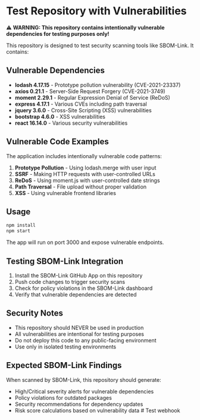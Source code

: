 # Test Repository with Vulnerabilities

⚠️ **WARNING: This repository contains intentionally vulnerable dependencies for testing purposes only!**

This repository is designed to test security scanning tools like SBOM-Link. It contains:

## Vulnerable Dependencies

- **lodash 4.17.15** - Prototype pollution vulnerability (CVE-2021-23337)
- **axios 0.21.1** - Server-Side Request Forgery (CVE-2021-3749)
- **moment 2.29.1** - Regular Expression Denial of Service (ReDoS)
- **express 4.17.1** - Various CVEs including path traversal
- **jquery 3.6.0** - Cross-Site Scripting (XSS) vulnerabilities
- **bootstrap 4.6.0** - XSS vulnerabilities
- **react 16.14.0** - Various security vulnerabilities

## Vulnerable Code Examples

The application includes intentionally vulnerable code patterns:

1. **Prototype Pollution** - Using lodash.merge with user input
2. **SSRF** - Making HTTP requests with user-controlled URLs
3. **ReDoS** - Using moment.js with user-controlled date strings
4. **Path Traversal** - File upload without proper validation
5. **XSS** - Using vulnerable frontend libraries

## Usage

```bash
npm install
npm start
```

The app will run on port 3000 and expose vulnerable endpoints.

## Testing SBOM-Link Integration

1. Install the SBOM-Link GitHub App on this repository
2. Push code changes to trigger security scans
3. Check for policy violations in the SBOM-Link dashboard
4. Verify that vulnerable dependencies are detected

## Security Notes

- This repository should NEVER be used in production
- All vulnerabilities are intentional for testing purposes
- Do not deploy this code to any public-facing environment
- Use only in isolated testing environments

## Expected SBOM-Link Findings

When scanned by SBOM-Link, this repository should generate:

- High/Critical severity alerts for vulnerable dependencies
- Policy violations for outdated packages
- Security recommendations for dependency updates
- Risk score calculations based on vulnerability data # Test webhook
